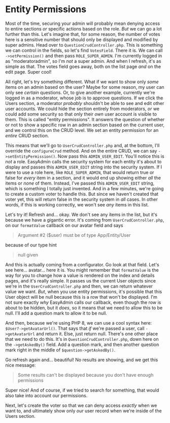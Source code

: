 # Entity Permissions

Most of the time, securing your admin will probably mean denying access to entire sections *or* specific actions based on the role. *But* we can go a lot further than this. Let's imagine that, for some reason, the number of votes here is a sensitive number that should only be displayed and modified by super admins. Head over to `QuestionCrudController.php`. This is something we can control in the fields, so let's find `VotesField`. There it is. We can call `->setPermission()` and then pass `ROLE_SUPER_ADMIN`. I'm currently logged in as "moderatoradmin", so I'm *not* a super admin. And when I refresh, it's as simple as that. The votes field goes away, both on the list page *and* on the edit page. Super cool!

All right, let's try something different. What if we want to show only *some* items on an admin based on the user? Maybe for some reason, my user can only see *certain* questions. Or, to give another example, currently we're logged in as a moderator, whose job is to approve questions. If we click the Users section, a moderator *probably* shouldn't be able to see and edit other user accounts. We could hide the section entirely from moderators, *or* we could add some security so that only their *own* user account is visible to them. This is called "entity permissions". It answers the question of whether or not to show a specific row in an admin section based on the current user, and we control this on the CRUD level. We set an entity permission for an *entire* CRUD section.

This means that we'll go to `UserCrudController.php` and, at the bottom, I'll override the `configureCrud` method. And on the entire CRUD, we can say `->setEntityPermission()`. Now pass this `ADMIN_USER_EDIT`. You'll notice this is *not* a role. EasyAdmin calls the security system for each entity it's about to display and passes this `ADMIN_USER_EDIT` string into the security system. If I were to use a role here, like `ROLE_SUPER_ADMIN`, that would return true or false for *every* item in a section, and it would end up showing either *all* the items or *none* of them. Instead, I've passed this `ADMIN_USER_EDIT` string, which is something I totally just invented. And in a few minutes, we're going to create a custom voter to handle this. But since we haven't created that voter yet, this will return false in the security system in *all* cases. In other words, if this is working correctly, we won't see *any* items in this list.

Let's try it! Refresh and... okay. We don't see any items in the list, but it's because we have a gigantic error. It's coming from `UserCrudController.php`, on our `formatValue` callback on our avatar field and says

> Argument #2 ($user) must be of type App/Entity/User

because of our type hint

>null given

And this is actually coming from a configurator. Go look at that field. Let's see here... avatar... here it is. You might remember that `formatValue` is the way for you to change how a value is rendered on the index and details pages, and it's really simple. It passes us the current User objects since we're in the `UserCrudController.php` and then, we can return whatever value we want. *But*, when you use entity permissions, it's possible that this User object will be null because this is a row that won't be displayed. I'm not sure exactly *why* EasyAdmin calls our callback, even though the row is about to be hidden, but it *does*, so it means that we need to allow this to be null. I'll add a question mark to allow it to be null.

And then, because we're using PHP 8, we can use a cool syntax here: `$User?->getAvatarUrl()`. That says that *if* we're passed a user, call `->getAvatarUrl` and return it. Else, just return null. There's one other place that we need to do this. It's in `QuestionCrudController.php`, down here on the `->getAskedBy()` field. Add a question mark, and then another question mark right in the middle of `$question->getAskedBy()`.

Go refresh again and... beautiful! No results are showing, and we get this nice message:

> Some results can't be displayed because you don't have enough
> permissions

Super nice! And of course, if we tried to search for something, that would also take into account our permissions.

Next, let's create the voter so that we can deny access *exactly* when we want to, and ultimately show only *our* user record when we're inside of the Users section.

